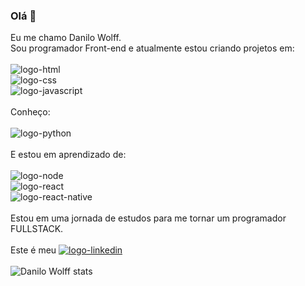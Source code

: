 ### Olá 👋

Eu me chamo Danilo Wolff.<br>Sou programador Front-end e atualmente estou criando projetos em: <br>
<br>
<img src="https://img.shields.io/badge/HTML5-E34F26?style=for-the-badge&logo=html5&logoColor=white" alt="logo-html" /> <br>
<img src="https://img.shields.io/badge/CSS3-1572B6?style=for-the-badge&logo=css3&logoColor=white" alt="logo-css" /> <br>
<img src="https://img.shields.io/badge/JavaScript-F7DF1E?style=for-the-badge&logo=javascript&logoColor=black" alt="logo-javascript" /> <br>
<br>
Conheço: <br>
<br>
<img src="https://img.shields.io/badge/Python-3776AB?style=for-the-badge&logo=python&logoColor=white" alt="logo-python" /><br>
<br>
E estou em aprendizado de:<br>
<br>
<img src="https://img.shields.io/badge/Node.js-43853D?style=for-the-badge&logo=node.js&logoColor=white" alt="logo-node" /> <br>
<img src="https://img.shields.io/badge/React-20232A?style=for-the-badge&logo=react&logoColor=61DAFB" alt="logo-react" /> <br>
<img src="https://img.shields.io/badge/React_Native-20232A?style=for-the-badge&logo=react&logoColor=61DAFB" alt="logo-react-native" /><br>
<br>
Estou em uma jornada de estudos para me tornar um programador FULLSTACK.<br>
<br>
Este é meu <a href="https://www.linkedin.com/in/danilo-wolff-2051ba48/" target="_blank"><img src="https://img.shields.io/badge/LinkedIn-0077B5?style=for-the-badge&logo=linkedin&logoColor=white" alt="logo-linkedin" /></a>
<br>
<br>
![Danilo Wolff stats](https://github-readme-stats.vercel.app/api?username=DaniloWolff&hide=contribs,prs)
<br>
<br>



